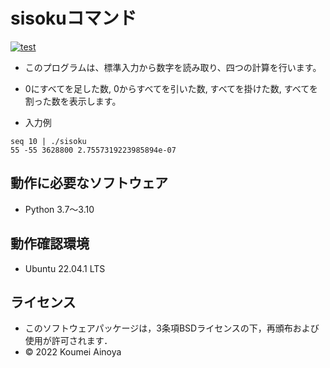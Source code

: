 # sisokuコマンド
[![test](https://github.com/Kome-cyber/robosys2022/actions/workflows/test.yml/badge.svg)](https://github.com/Kome-cyber/robosys2022/actions/workflows/test.yml)

* このプログラムは、標準入力から数字を読み取り、四つの計算を行います。
* 0にすべてを足した数, 0からすべてを引いた数, すべてを掛けた数, すべてを割った数を表示します。

* 入力例
```
seq 10 | ./sisoku
55 -55 3628800 2.7557319223985894e-07
```
## 動作に必要なソフトウェア
* Python 3.7～3.10
## 動作確認環境
* Ubuntu 22.04.1 LTS
## ライセンス
 * このソフトウェアパッケージは，3条項BSDライセンスの下，再頒布および使用が許可されます．
  * © 2022 Koumei Ainoya

